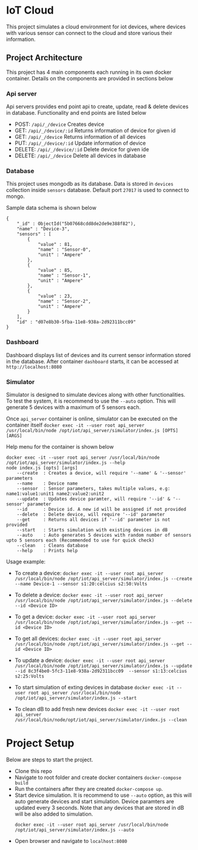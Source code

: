 # IoT Cloud

This project simulates a cloud environment for iot devices, where devices with various sensor can connect to the cloud and store various their information. 

## Project Architecture
This project has 4 main components each running in its own docker container. Details on the components are provided in sections below

### Api server
Api servers provides end point api to create, update, read & delete devices in database. Functionality and end points are listed below

* POST: `/api/_/device` Creates device
* GET: `/api/_/device/:id` Returns information of device for given id
* GET: `/api/_/device` Returns information of all devices
* PUT: `/api/_/device/:id` Update information of device
* DELETE: `/api/_/device/:id` Delete device for given ide
* DELETE: `/api/_/device` Delete all devices in database

### Database
This project uses mongodb as its database. Data is stored in `devices` collection inside `sensors` database. Default port `27017` is used to connect to mongo.

Sample data schema is shown below
```
{
	"_id" : ObjectId("5b07668cdd8de2de9e388f82"),
	"name" : "Device-3",
	"sensors" : [
		{
			"value" : 81,
			"name" : "Sensor-0",
			"unit" : "Ampere"
		},
		{
			"value" : 85,
			"name" : "Sensor-1",
			"unit" : "Ampere"
		},
		{
			"value" : 23,
			"name" : "Sensor-2",
			"unit" : "Ampere"
		}
	],
	"id" : "d07e8b30-5fba-11e8-938a-2d92311bcc09"
}
```

### Dashboard
Dashboard displays list of devices and its current sensor information stored in the database. After container `dashboard` starts, it can be accessed at `http://localhost:8080`

### Simulator
Simulator is designed to simulate devices along with other functionalities. To test the system, it is recommend to use the `--auto` option. This will generate 5 devices with a maximum of 5 sensors each. 

Once `api_server` container is online, simulator can be executed on the container itself `docker exec -it --user root api_server /usr/local/bin/node /opt/iot/api_server/simulator/index.js [OPTS] [ARGS]`

Help menu for the container is shown below
```
docker exec -it --user root api_server /usr/local/bin/node /opt/iot/api_server/simulator/index.js --help
node index.js [opts] [args]
    --create  : Creates a device, will require '--name' & '--sensor' parameters
    --name    : Device name
    --sensor  : Sensor parameters, takes multiple values, e.g: name1:value1:unit1 name2:value2:unit2
    --update  : Updates device paramter, will require '--id' & '--sensor' parameter
    --id      : Device id. A new id will be assigned if not provided
    --delete  : Delete device, will require '--id' parameter
    --get     : Returns all devices if '--id' parameter is not provided
    --start   : Starts simulation with existing devices in dB
    --auto    : Auto generates 5 devices with random number of sensors upto 5 sensors each (Recommended to use for quick check)
    --clean   : Cleans database
    --help    : Prints help
```
Usage example: 

* To create a device: 
`docker exec -it --user root api_server /usr/local/bin/node /opt/iot/api_server/simulator/index.js --create --name Device-1 --sensor s1:20:celcius s2:50:Volts`

* To delete a device:
`docker exec -it --user root api_server /usr/local/bin/node /opt/iot/api_server/simulator/index.js --delete --id <Device ID>`

* To get a device:
`docker exec -it --user root api_server /usr/local/bin/node /opt/iot/api_server/simulator/index.js --get --id <Device ID>`

* To get all devices:
`docker exec -it --user root api_server /usr/local/bin/node /opt/iot/api_server/simulator/index.js --get --id <Device ID>`

* To update a device:
`docker exec -it --user root api_server /usr/local/bin/node /opt/iot/api_server/simulator/index.js --update --id 8c3f4be0-5fc3-11e8-938a-2d92311bcc09  --sensor s1:13:celcius s2:25:Volts`

* To start simulation of exting devices in database
`docker exec -it --user root api_server /usr/local/bin/node /opt/iot/api_server/simulator/index.js --start`

* To clean dB to add fresh new devices `docker exec -it --user root api_server /usr/local/bin/node/opt/iot/api_server/simulator/index.js --clean`

# Project Setup
Below are steps to start the project. 
* Clone this repo
* Navigate to root folder and create docker containers `docker-compose build`
* Run the containers after they are created `docker-compose up`.
* Start device simulation. It is recommend to use `--auto` option, as this will auto generate devices and start simulation. Device paramters are updated every 3 seconds. Note that any devices that are stored in dB will be also added to simulation.
  ```
  docker exec -it --user root api_server /usr/local/bin/node /opt/iot/api_server/simulator/index.js --auto
  ```
* Open browser and navigate to `localhost:8080`

  

